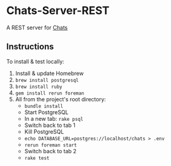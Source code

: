 # Chats-Server-REST

A REST server for [Chats][1]

## Instructions

To install & test locally:

1. Install & update Homebrew
2. `brew install postgresql`
3. `brew install ruby`
4. `gem install rerun foreman`
3. All from the project's root directory:
    * `bundle install`
    * Start PostgreSQL
    * In a new tab: `rake psql`
    * Switch back to tab 1
    * Kill PostgreSQL
    * `echo DATABASE_URL=postgres://localhost/chats > .env`
    * `rerun foreman start`
    * Switch back to tab 2
    * `rake test`


  [1]: https://github.com/acani/Chats
